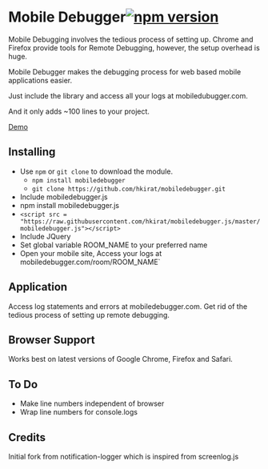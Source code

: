 # Mobile Debugger[![npm version](https://badge.fury.io/js/notification-logger.svg)](https://badge.fury.io/js/notification-logger)

Mobile Debugging involves the tedious process of setting up. Chrome and Firefox provide tools for Remote Debugging, however, the setup overhead is huge.

Mobile Debugger makes the debugging process for web based mobile applications easier.

Just include the library and access all your logs at mobiledubugger.com.

And it only adds ~100 lines to your project.

[Demo](http://mobiledebugger.com)

## Installing
 - Use `npm` or `git clone` to download the module.
   - `npm install mobiledebugger`
   - `git clone https://github.com/hkirat/mobiledebugger.git`
 - Include mobiledebugger.js
  - npm install mobiledebugger.js
  - `<script src = "https://raw.githubusercontent.com/hkirat/mobiledebugger.js/master/mobiledebugger.js"></script>`
 - Include JQuery
 - Set global variable ROOM_NAME to your preferred name
 - Open your mobile site, Access your logs at mobiledebugger.com/room/ROOM_NAME`

## Application
 Access log statements and errors at mobiledebugger.com. Get rid of the tedious process of setting up remote debugging. 
  
## Browser Support
Works best on latest versions of Google Chrome, Firefox and Safari.

## To Do
 - Make line numbers independent of browser
 - Wrap line numbers for console.logs

## Credits
 Initial fork from notification-logger which is inspired from screenlog.js